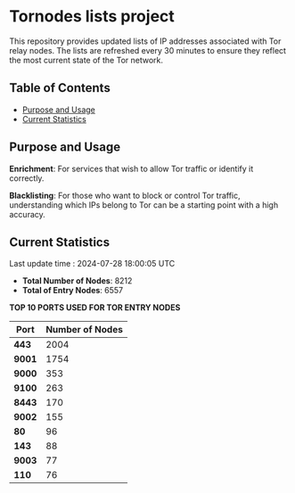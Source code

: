 # Tornodes lists project

This repository provides updated lists of IP addresses associated with Tor relay nodes. The lists are refreshed every 30 minutes to ensure they reflect the most current state of the Tor network.

## Table of Contents

- [Purpose and Usage](#purpose-and-usage)
- [Current Statistics](#current-statistics)


## Purpose and Usage

**Enrichment**: For services that wish to allow Tor traffic or identify it correctly.

**Blacklisting**: For those who want to block or control Tor traffic, understanding which IPs belong to Tor can be a starting point with a high accuracy.

## Current Statistics

Last update time : 2024-07-28 18:00:05 UTC

- **Total Number of Nodes**: 8212
- **Total of Entry Nodes**: 6557

**TOP 10 PORTS USED FOR TOR ENTRY NODES**

| **Port** | **Number of Nodes** |
|------|-----------------|
| **443**   | 2004  |
| **9001**   | 1754  |
| **9000**   | 353  |
| **9100**   | 263  |
| **8443**   | 170  |
| **9002**   | 155  |
| **80**   | 96  |
| **143**   | 88  |
| **9003**   | 77  |
| **110**   | 76  |


